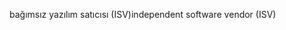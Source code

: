 <span data-ttu-id="668a8-101">bağımsız yazılım satıcısı (ISV)</span><span class="sxs-lookup"><span data-stu-id="668a8-101">independent software vendor (ISV)</span></span>